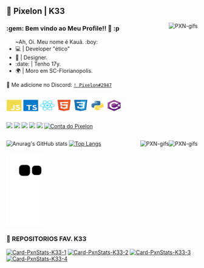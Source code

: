 ## 🎏 Pixelon | K33
   <img align="right" alt="PXN-gifs" src="https://cdn.discordapp.com/attachments/749020531004670012/886744104661311498/chika-dance.gif">
<p align="center">
<h3 align="left">:gem: Bem vindo ao Meu Profile!! 🥵 :p </h3>
<ul>
</div>
~Ah, Oi. Meu nome é Kauã. :boy:
  <li>💻 | Developer "ético"
  <li>🎨 | Designer.
  <li>:date: | Tenho 17y.
  <li>🌍 | Moro em SC-Florianopolis.
     
</ul>

:speech_balloon: Me adicione no Discord: [`! Pixelon#2947`](https://discord.com/users/230834721372766208)

<!-- Espero que você não esteja copiando nada meu. -->

  <div style="display: inline_block"><br>
  <img align="center" alt="PXN-Js" height="30" width="40" src="https://raw.githubusercontent.com/devicons/devicon/master/icons/javascript/javascript-plain.svg">
  <img align="center" alt="PXN-Ts" height="30" width="40" src="https://raw.githubusercontent.com/devicons/devicon/master/icons/typescript/typescript-plain.svg">
  <img align="center" alt="PXN-React" height="30" width="40" src="https://raw.githubusercontent.com/devicons/devicon/master/icons/react/react-original.svg">
  <img align="center" alt="PXN-HTML" height="30" width="40" src="https://raw.githubusercontent.com/devicons/devicon/master/icons/html5/html5-original.svg">
  <img align="center" alt="PXN-CSS" height="30" width="40" src="https://raw.githubusercontent.com/devicons/devicon/master/icons/css3/css3-original.svg">
  <img align="center" alt="PXN-Python" height="30" width="40" src="https://raw.githubusercontent.com/devicons/devicon/master/icons/python/python-original.svg">
  <img align="center" alt="PXN-Csharp" height="30" width="40" src="https://raw.githubusercontent.com/devicons/devicon/master/icons/csharp/csharp-original.svg">
   
</div>

  ##
  
  <div> 
    <a href="https://www.youtube.com/channel/UC5DwmqzgzWo2Jqbbh3-TixA" target="_blank"><img src="https://img.shields.io/badge/YouTube-FF0000?style=for-the-badge&logo=youtube&logoColor=white" target="_blank"></a> <!-- PXN-Account -->
    <a href="https://www.instagram.com/pixelon33/" target="_blank"><img src="https://img.shields.io/badge/Instagram-E4405F?style=for-the-badge&logo=instagram&logoColor=white" target="_blank"></a> <!-- PXN-Account -->
 	  <a href="https://www.twitch.tv/pixelonnn" target="_blank"><img src="https://img.shields.io/badge/Twitch-9146FF?style=for-the-badge&logo=twitch&logoColor=white" target="_blank"></a> <!-- PXN-Account -->
    <a href = "mailto:Frigierikaua33@gmail.com"><img src="https://img.shields.io/badge/Gmail-D14836?style=for-the-badge&logo=gmail&logoColor=white" target="_blank"></a>
    <a href="https://www.linkedin.com/in/kauafrigieri/" target="_blank"><img src="https://img.shields.io/badge/-LinkedIn-%230077B5?style=for-the-badge&logo=linkedin&logoColor=white" target="_blank"></a> <!-- PXN-Account -->
   <a href="https://discord.com/users/817160910871330836"><img src="https://img.shields.io/badge/-@Pixelon%233321-4169E1?style=flat&labelColor=7289da&logo=discord&logoColor=white" alt="Conta do Pixelon" /></a>
   
  ##
  
   ![Anurag's GitHub stats](https://github-readme-stats.vercel.app/api?username=PIXELONGAKNII&show_icons=true&theme=blue-green&include_all_commits=true&count_private=true)
  <img align="right" alt="PXN-gifs" src="https://cdn.discordapp.com/attachments/749020531004670012/886773380538302524/Untitled_4.png">
   [![Top Langs](https://github-readme-stats.vercel.app/api/top-langs/?username=anuraghazra&show_icons=true&theme=blue-green&include_all_commits=true&count_private=true&layout=compact)](https://github.com/anuraghazra/github-readme-stats)
   <img align="right" alt="PXN-gifs" src="https://cdn.discordapp.com/attachments/749020531004670012/886744099695263754/2dz6EZS_LXve8zZh6qIGWZnnh3XfjCiHAdCoa2tpn6NFTjgseBMqh0dRqI2UOqvDLg3eYnqyxJcSwClJgIG4aQ.gif">

<div>
 
  ![Snake animation](https://github.com/rafaballerini/rafaballerini/blob/output/github-contribution-grid-snake.svg) <!-- Preciso fazer o meu. -->
 
 </div>
   
   <h3 align="left">📌 REPOSITORIOS FAV. K33 </h3> <!-- Pq você está aqui ainda? suma daq random. -->
   
   [![Card-PxnStats-K33-1](https://github-readme-stats.vercel.app/api/pin/?username=PIXELONGAKNII&repo=PasswordGenerator-K33&theme=blue-green)](https://github.com/PIXELONGAKNII/PasswordGenerator-K33)
   [![Card-PxnStats-K33-2](https://github-readme-stats.vercel.app/api/pin/?username=PIXELONGAKNII&repo=ClonerSite-K33.py&theme=blue-green)](https://github.com/PIXELONGAKNII/ClonerSite-K33.py)
   [![Card-PxnStats-K33-3](https://github-readme-stats.vercel.app/api/pin/?username=PIXELONGAKNII&repo=PixelBot.js-01K33&theme=blue-green)](https://github.com/PIXELONGAKNII/PixelBot.js-01K33)
   [![Card-PxnStats-K33-4](https://github-readme-stats.vercel.app/api/pin/?username=PIXELONGAKNII&repo=PasswordGenerator-K33&theme=blue-green)](https://github.com/PIXELONGAKNII/PasswordGenerator-K33)
   
<!-- Script completo feito por Pixelon. -->
<!-- by pixelon -->
